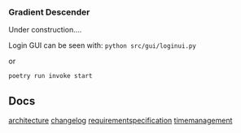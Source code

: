 ### Gradient Descender
Under construction....

Login GUI can be seen with:
`python src/gui/loginui.py`

or

`poetry run invoke start`


## Docs
[architecture](docs/architechture.md)
[changelog](changelog.md)
[requirementspecification](requirementspecification.md)
[timemanagement](timemanagement.md)
